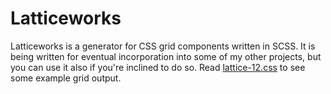 # Latticeworks
Latticeworks is a generator for CSS grid components written in SCSS. It is being written for eventual incorporation into some of my other projects, but you can use it also if you're inclined to do so. Read [lattice-12.css][] to see some example grid output.

[lattice-12.css]: https://github.com/modimore/Latticeworks/blob/master/css/lattice-12.css
